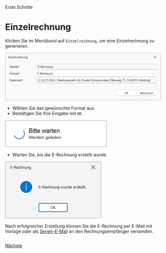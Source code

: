 Erste Schritte

# Einzelrechnung
 
Klicken Sie im Menüband auf `Einzelrechnung`, um eine Einzelrechnung zu generieren.
 
<img src="/docs/Einzelrechnung.webp" alt="Einzelrechnung"/>

- Wählen Sie das gewünschte Format aus. 
- Bestätigen Sie Ihre Eingabe mit `OK`.

<img src="/docs/Warten.png" alt="Warten"/>

- Warten Sie, bis die E-Rechnung erstellt wurde.

<img src="/docs/Erstellt.png" alt="Erstellt"/>

Nach erfolgreicher Erstellung können Sie die E-Rechnung per E-Mail mit Vorlage oder als [Serien-E-Mail](https://systemverwalter.cobra-hilfe.de/docs/kurzanleitung#serienmail-assistent) an den Rechnungsempfänger versenden.

##

[Nächste](./Serienrechnung.md) 
